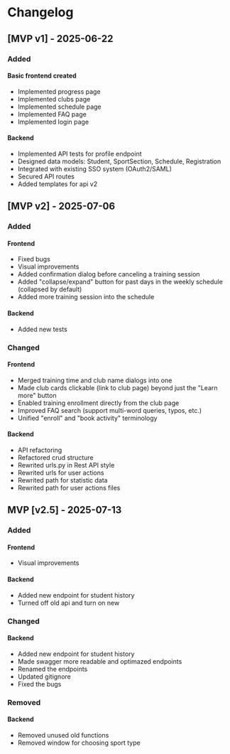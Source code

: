 # Changelog

## [MVP v1] - 2025-06-22
### Added
#### Basic frontend created
- Implemented progress page
- Implemented clubs page
- Implemented schedule page
- Implemented FAQ page
- Implemented login page
#### Backend
- Implemented API tests for profile endpoint
- Designed data models: Student, SportSection, Schedule, Registration
- Integrated with existing SSO system (OAuth2/SAML)
- Secured API routes
- Added templates for api v2
## [MVP v2] - 2025-07-06
### Added
#### Frontend
- Fixed bugs
- Visual improvements
- Added confirmation dialog before canceling a training session
- Added "collapse/expand" button for past days in the weekly schedule (collapsed by default)
- Added more training session into the schedule
#### Backend
- Added new tests
### Changed
#### Frontend
- Merged training time and club name dialogs into one
- Made club cards clickable (link to club page) beyond just the "Learn more" button
- Enabled training enrollment directly from the club page
- Improved FAQ search (support multi-word queries, typos, etc.)
- Unified "enroll" and "book activity" terminology
#### Backend
- API refactoring
- Refactored crud structure
- Rewrited urls.py in Rest API style
- Rewrited urls for user actions
- Rewrited path for statistic data
- Rewrited path for user actions files
## MVP [v2.5] - 2025-07-13
### Added
#### Frontend
- Visual improvements
#### Backend
- Added new endpoint for student history
- Turned off old api and turn on new
### Changed
#### Backend
- Added new endpoint for student history
- Made swagger more readable and optimazed endpoints
- Renamed the endpoints
- Updated gitignore
- Fixed the bugs
### Removed
#### Backend
- Removed unused old functions
- Removed window for choosing sport type
